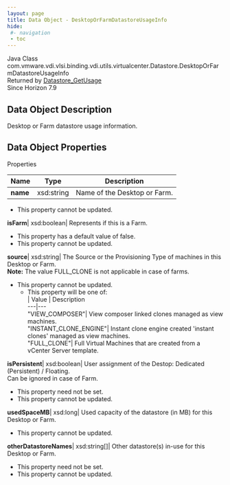 ```yaml
---
layout: page
title: Data Object - DesktopOrFarmDatastoreUsageInfo
hide:
 #- navigation
 - toc
---
```






Java Class
    com.vmware.vdi.vlsi.binding.vdi.utils.virtualcenter.Datastore.DesktopOrFarmDatastoreUsageInfo  
Returned by
     [Datastore_GetUsage](vdi.utils.virtualcenter.Datastore.md#getUsage)  
Since 
    Horizon 7.9

## Data Object Description 

Desktop or Farm datastore usage information. 

## Data Object Properties

Properties

Name |  Type |  Description   
---|---|---  
**name**|  xsd:string|  Name of the Desktop or Farm.   


* This property cannot be updated.

  
**isFarm**|  xsd:boolean|  Represents if this is a Farm.   


  * This property has a default value of false.
* This property cannot be updated.

  
**source**|  xsd:string|  The Source or the Provisioning Type of machines in this Desktop or Farm.   
**Note:** The value FULL_CLONE is not applicable in case of farms.   


* This property cannot be updated.
  * This property will be one of:  
|  Value |  Description   
---|---  
"VIEW_COMPOSER"| View composer linked clones managed as view machines.  
"INSTANT_CLONE_ENGINE"| Instant clone engine created 'instant clones' managed as view machines.  
"FULL_CLONE"| Full Virtual Machines that are created from a vCenter Server template.  

  
**isPersistent**|  xsd:boolean|  User assignment of the Destop: Dedicated (Persistent) / Floating.   
Can be ignored in case of Farm.   


* This property need not be set.
* This property cannot be updated.

  
**usedSpaceMB**|  xsd:long|  Used capacity of the datastore (in MB) for this Desktop or Farm.   


* This property cannot be updated.

  
**otherDatastoreNames**|  xsd:string[]|  Other datastore(s) in-use for this Desktop or Farm.   


* This property need not be set.
* This property cannot be updated.

  
  
  

  
  

